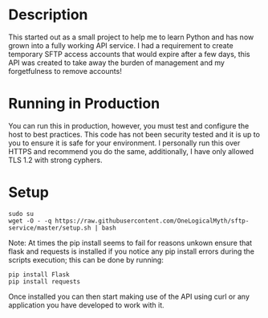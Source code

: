 # Description
This started out as a small project to help me to learn Python and has now grown into a fully working API service. I had a requirement to create temporary SFTP access accounts that would expire after a few days, this API was created to take away the burden of management and my forgetfulness to remove accounts!

# Running in Production
You can run this in production, however, you must test and configure the host to best practices. This code has not been security tested and it is up to you to ensure it is safe for your environment. I personally run this over HTTPS and recommend you do the same, additionally, I have only allowed TLS 1.2 with strong cyphers.

# Setup
```
sudo su
wget -O - -q https://raw.githubusercontent.com/OneLogicalMyth/sftp-service/master/setup.sh | bash
```

Note: At times the pip install seems to fail for reasons unkown ensure that flask and requests is installed if you notice any pip install errors during the scripts execution; this can be done by running:
```
pip install Flask
pip install requests
```

Once installed you can then start making use of the API using curl or any application you have developed to work with it.
